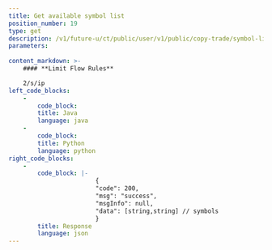 ```yaml
---
title: Get available symbol list
position_number: 19
type: get
description: /v1/future-u/ct/public/user/v1/public/copy-trade/symbol-list
parameters:
    
content_markdown: >-
    #### **Limit Flow Rules**

    2/s/ip
left_code_blocks:
    -
        code_block:
        title: Java
        language: java
    -
        code_block:
        title: Python
        language: python
right_code_blocks:
    -
        code_block: |-
                        {
                        "code": 200,
                        "msg": "success",
                        "msgInfo": null,
                        "data": [string,string] // symbols
                        }
        title: Response
        language: json
---
```

